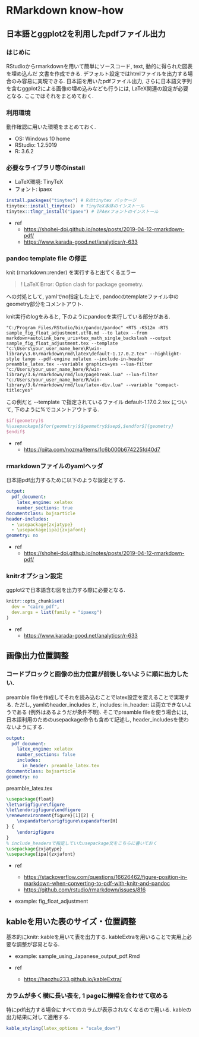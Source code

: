 # RMarkdown know-how

## 日本語とggplot2を利用したpdfファイル出力

### はじめに

RStudioからrmarkdownを用いて簡単にソースコード, text, 動的に得られた図表を埋め込んだ
文書を作成できる. 
デフォルト設定ではhtmlファイルを出力する場合のみ容易に実現できる.
日本語を用いたpdfファイル出力, さらに日本語文字列を含むggplot2による画像の埋め込みなども行うには, 
LaTeX関連の設定が必要となる.
ここではそれをまとめておく.

### 利用環境

動作確認に用いた環境をまとめておく.

- OS: Windows 10 home
- RStudio: 1.2.5019
- R: 3.6.2

### 必要なライブラリ等のinstall

- LaTeX環境: TinyTeX
- フォント: ipaex

``` r
install.packages("tinytex") # Rのtinytex パッケージ
tinytex::install_tinytex()  # TinyTeX本体のインストール
tinytex::tlmgr_install("ipaex") # IPAexフォントのインストール
```

- ref
    - https://shohei-doi.github.io/notes/posts/2019-04-12-rmarkdown-pdf/
    - https://www.karada-good.net/analyticsr/r-633

### pandoc template file の修正

knit (rmarkdown::render) を実行すると出てくるエラー

> ! LaTeX Error: Option clash for package geometry.

への対処として, 
yamlでno指定した上で, pandocのtemplateファイル中のgeometry部分をコメントアウト.

knit実行のlogをみると, 下のようにpandocを実行している部分がある.

``` text
"C:/Program Files/RStudio/bin/pandoc/pandoc" +RTS -K512m -RTS sample_fig_float_adjustment.utf8.md --to latex --from markdown+autolink_bare_uris+tex_math_single_backslash --output sample_fig_float_adjustment.tex --template "c:\Users\your_user_name_here\R\win-library\3.6\rmarkdown\rmd\latex\default-1.17.0.2.tex" --highlight-style tango --pdf-engine xelatex --include-in-header preamble_latex.tex --variable graphics=yes --lua-filter "c:/Users/your_user_name_here/R/win-library/3.6/rmarkdown/rmd/lua/pagebreak.lua" --lua-filter "c:/Users/your_user_name_here/R/win-library/3.6/rmarkdown/rmd/lua/latex-div.lua" --variable "compact-title:yes" 
```

この例だと
--template 
で指定されているファイル default-1.17.0.2.tex
について, 下のように%でコメントアウトする.

``` latex
$if(geometry)$
%\usepackage[$for(geometry)$$geometry$$sep$,$endfor$]{geometry}
$endif$
```

- ref
  - https://qiita.com/nozma/items/1c6b000b674225fd40d7

### rmarkdownファイルのyamlヘッダ

日本語pdf出力するために以下のような設定とする.

``` yaml
output:
  pdf_document: 
    latex_engine: xelatex 
    number_sections: true
documentclass: bxjsarticle
header-includes: 
  - \usepackage{zxjatype} 
  - \usepackage[ipa]{zxjafont} 
geometry: no

```


- ref
    - https://shohei-doi.github.io/notes/posts/2019-04-12-rmarkdown-pdf/

### knitrオプション設定

ggplot2で日本語含む図を出力する際に必要となる.

``` r
knitr::opts_chunk$set(
  dev = "cairo_pdf",
  dev.args = list(family = "ipaexg")
)
```

- ref
    - https://www.karada-good.net/analyticsr/r-633


## 画像出力位置調整

### コードブロックと画像の出力位置が前後しないように順に出力したい.

preamble fileを作成してそれを読み込むことでlatex設定を変えることで実現する.
ただし, yamlのheader_includes と, includes: in_header: は両立できないようである (例外はあるようだが条件不明). そこでpreamble fileを使う場合には,
日本語利用のためのusepackage命令も含めて記述し, 
header_includesを使わないようにする.

``` yaml
output:
  pdf_document: 
    latex_engine: xelatex 
    number_sections: false
    includes:
      in_header: preamble_latex.tex
documentclass: bxjsarticle
geometry: no

```

preamble_latex.tex 

``` latex
\usepackage{float}
\let\origfigure\figure
\let\endorigfigure\endfigure
\renewenvironment{figure}[1][2] {
    \expandafter\origfigure\expandafter[H]
} {
    \endorigfigure
}
% include_headersで指定していたusepackage文をこちらに書いておく
\usepackage{zxjatype} 
\usepackage[ipa]{zxjafont}
```

- ref
  - https://stackoverflow.com/questions/16626462/figure-position-in-markdown-when-converting-to-pdf-with-knitr-and-pandoc
  - https://github.com/rstudio/rmarkdown/issues/816

- example: fig_float_adjustment

## kableを用いた表のサイズ・位置調整

基本的にknitr::kableを用いて表を出力する. 
kableExtraを用いることで実用上必要な調整が容易となる.

- example: sample_using_Japanese_output_pdf.Rmd

- ref
  - https://haozhu233.github.io/kableExtra/

### カラムが多く横に長い表を, 1 pageに横幅を合わせて収める

特にpdf出力する場合にすべてのカラムが表示されなくなるので用いる.
kableの出力結果に対して適用する.

``` r
kable_styling(latex_options = "scale_down")
```

